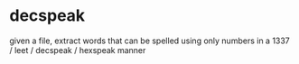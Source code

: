# decspeak
given a file, extract words that can be spelled using only numbers in a 1337 / leet / decspeak / hexspeak manner
